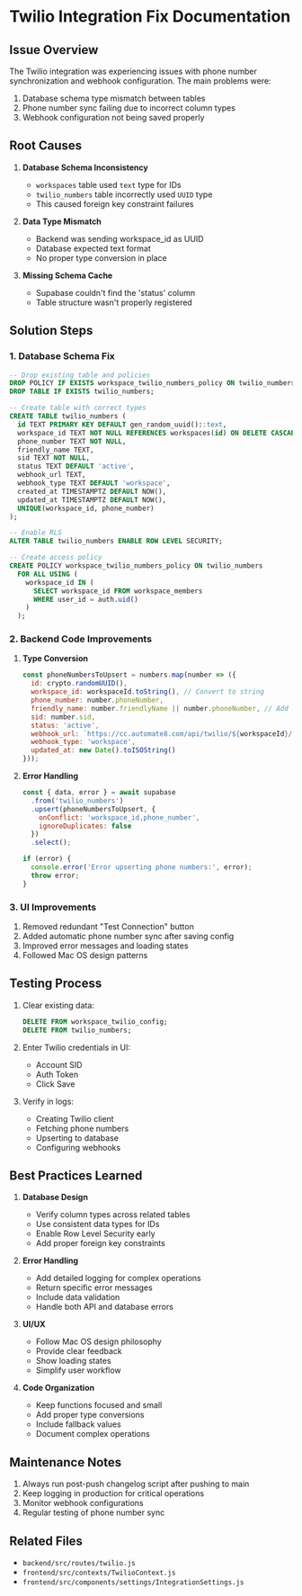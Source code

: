 # Twilio Integration Fix Documentation

## Issue Overview
The Twilio integration was experiencing issues with phone number synchronization and webhook configuration. The main problems were:
1. Database schema type mismatch between tables
2. Phone number sync failing due to incorrect column types
3. Webhook configuration not being saved properly

## Root Causes
1. **Database Schema Inconsistency**
   - `workspaces` table used `text` type for IDs
   - `twilio_numbers` table incorrectly used `UUID` type
   - This caused foreign key constraint failures

2. **Data Type Mismatch**
   - Backend was sending workspace_id as UUID
   - Database expected text format
   - No proper type conversion in place

3. **Missing Schema Cache**
   - Supabase couldn't find the 'status' column
   - Table structure wasn't properly registered

## Solution Steps

### 1. Database Schema Fix
```sql
-- Drop existing table and policies
DROP POLICY IF EXISTS workspace_twilio_numbers_policy ON twilio_numbers;
DROP TABLE IF EXISTS twilio_numbers;

-- Create table with correct types
CREATE TABLE twilio_numbers (
  id TEXT PRIMARY KEY DEFAULT gen_random_uuid()::text,
  workspace_id TEXT NOT NULL REFERENCES workspaces(id) ON DELETE CASCADE,
  phone_number TEXT NOT NULL,
  friendly_name TEXT,
  sid TEXT NOT NULL,
  status TEXT DEFAULT 'active',
  webhook_url TEXT,
  webhook_type TEXT DEFAULT 'workspace',
  created_at TIMESTAMPTZ DEFAULT NOW(),
  updated_at TIMESTAMPTZ DEFAULT NOW(),
  UNIQUE(workspace_id, phone_number)
);

-- Enable RLS
ALTER TABLE twilio_numbers ENABLE ROW LEVEL SECURITY;

-- Create access policy
CREATE POLICY workspace_twilio_numbers_policy ON twilio_numbers
  FOR ALL USING (
    workspace_id IN (
      SELECT workspace_id FROM workspace_members
      WHERE user_id = auth.uid()
    )
  );
```

### 2. Backend Code Improvements
1. **Type Conversion**
   ```javascript
   const phoneNumbersToUpsert = numbers.map(number => ({
     id: crypto.randomUUID(),
     workspace_id: workspaceId.toString(), // Convert to string
     phone_number: number.phoneNumber,
     friendly_name: number.friendlyName || number.phoneNumber, // Add fallback
     sid: number.sid,
     status: 'active',
     webhook_url: `https://cc.automate8.com/api/twilio/${workspaceId}/webhook`,
     webhook_type: 'workspace',
     updated_at: new Date().toISOString()
   }));
   ```

2. **Error Handling**
   ```javascript
   const { data, error } = await supabase
     .from('twilio_numbers')
     .upsert(phoneNumbersToUpsert, {
       onConflict: 'workspace_id,phone_number',
       ignoreDuplicates: false
     })
     .select();

   if (error) {
     console.error('Error upserting phone numbers:', error);
     throw error;
   }
   ```

### 3. UI Improvements
1. Removed redundant "Test Connection" button
2. Added automatic phone number sync after saving config
3. Improved error messages and loading states
4. Followed Mac OS design patterns

## Testing Process
1. Clear existing data:
   ```sql
   DELETE FROM workspace_twilio_config;
   DELETE FROM twilio_numbers;
   ```

2. Enter Twilio credentials in UI:
   - Account SID
   - Auth Token
   - Click Save

3. Verify in logs:
   - Creating Twilio client
   - Fetching phone numbers
   - Upserting to database
   - Configuring webhooks

## Best Practices Learned
1. **Database Design**
   - Verify column types across related tables
   - Use consistent data types for IDs
   - Enable Row Level Security early
   - Add proper foreign key constraints

2. **Error Handling**
   - Add detailed logging for complex operations
   - Return specific error messages
   - Include data validation
   - Handle both API and database errors

3. **UI/UX**
   - Follow Mac OS design philosophy
   - Provide clear feedback
   - Show loading states
   - Simplify user workflow

4. **Code Organization**
   - Keep functions focused and small
   - Add proper type conversions
   - Include fallback values
   - Document complex operations

## Maintenance Notes
1. Always run post-push changelog script after pushing to main
2. Keep logging in production for critical operations
3. Monitor webhook configurations
4. Regular testing of phone number sync

## Related Files
- `backend/src/routes/twilio.js`
- `frontend/src/contexts/TwilioContext.js`
- `frontend/src/components/settings/IntegrationSettings.js`
